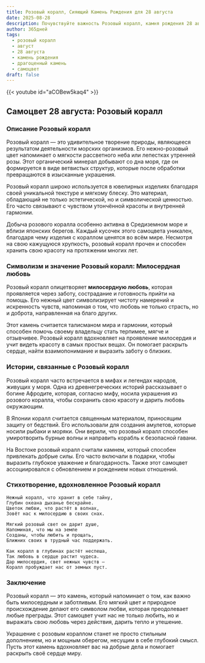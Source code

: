 ```yaml
---
title: Розовый коралл, Сияющий Камень Рождения для 28 августа
date: 2025-08-28
description: Почувствуйте важность Розовый коралл, камня рождения 28 августа, который символизирует Милосердная любовь. Пусть его красота и значение осветят ваш день.
author: 365дней
tags:
  - розовый коралл
  - август
  - 28 августа
  - камень рождения
  - драгоценный камень
  - самоцвет
draft: false
---
```


{{< youtube id="aCOBew5kaq4" >}}

## Самоцвет 28 августа: Розовый коралл

### Описание Розовый коралл

Розовый коралл — это удивительное творение природы, являющееся результатом деятельности морских организмов. Его нежно-розовый цвет напоминает о мягкости рассветного неба или лепестках утренней розы. Этот органический минерал добывают со дна моря, где он формируется в виде ветвистых структур, которые после обработки превращаются в изысканные украшения.

Розовый коралл широко используется в ювелирных изделиях благодаря своей уникальной текстуре и мягкому блеску. Это материал, обладающий не только эстетической, но и символической ценностью. Его часто связывают с чувством утончённой красоты и внутренней гармонии.

Добыча розового коралла особенно активна в Средиземном море и вблизи японских берегов. Каждый кусочек этого самоцвета уникален, благодаря чему изделия с кораллом ценятся во всём мире. Несмотря на свою кажущуюся хрупкость, розовый коралл прочен и способен хранить свою красоту на протяжении многих лет.

### Символизм и значение Розовый коралл: Милосердная любовь

Розовый коралл олицетворяет **милосердную любовь**, которая проявляется через заботу, сострадание и готовность прийти на помощь. Его нежный цвет символизирует чистоту намерений и искренность чувств, напоминая о том, что любовь не только страсть, но и доброта, направленная на благо других.

Этот камень считается талисманом мира и гармонии, который способен помочь своему владельцу стать терпимее, мягче и отзывчивее. Розовый коралл вдохновляет на проявление милосердия и учит видеть красоту в самых простых вещах. Он помогает раскрыть сердце, найти взаимопонимание и выразить заботу о близких.

### Истории, связанные с Розовый коралл

Розовый коралл часто встречается в мифах и легендах народов, живущих у моря. Одна из древнегреческих историй рассказывает о богине Афродите, которая, согласно мифу, носила украшения из розового коралла, чтобы сохранить свою красоту и дарить любовь окружающим.

В Японии коралл считается священным материалом, приносящим защиту от бедствий. Его использовали для создания амулетов, которые носили рыбаки и моряки. Они верили, что розовый коралл способен умиротворить бурные волны и направить корабль к безопасной гавани.

На Востоке розовый коралл считали камнем, который способен привлекать добрые силы. Его часто включали в подарки, чтобы выразить глубокое уважение и благодарность. Также этот самоцвет ассоциировался с обновлением и рождением новых отношений.

### Стихотворение, вдохновленное Розовый коралл

```
Нежный коралл, что хранит в себе тайну,  
Глубин океана дыханье бескрайне.  
Цветок любви, что растёт в волнах,  
Зовёт нас к милосердию в своих снах.

Мягкий розовый свет он дарит душе,  
Напоминая, что мы на земле  
Созданы, чтобы любить и прощать,  
Ближних своих в трудный час поддержать.

Как коралл в глубинах растёт неспеша,  
Так любовь в сердце растит чудеса.  
Дар милосердия, свет нежных чувств —  
Коралл пробуждает нас от земных пуст.
```

### Заключение

Розовый коралл — это камень, который напоминает о том, как важно быть милосердным и заботливым. Его мягкий цвет и природное происхождение делают его символом любви, которая преодолевает любые преграды. Этот самоцвет учит нас не только любить, но и выражать свою любовь через действия, дарить тепло и утешение.

Украшение с розовым кораллом станет не просто стильным дополнением, но и мощным оберегом, несущим в себе глубокий смысл. Пусть этот камень вдохновляет вас на добрые дела и помогает раскрыть своё сердце миру.